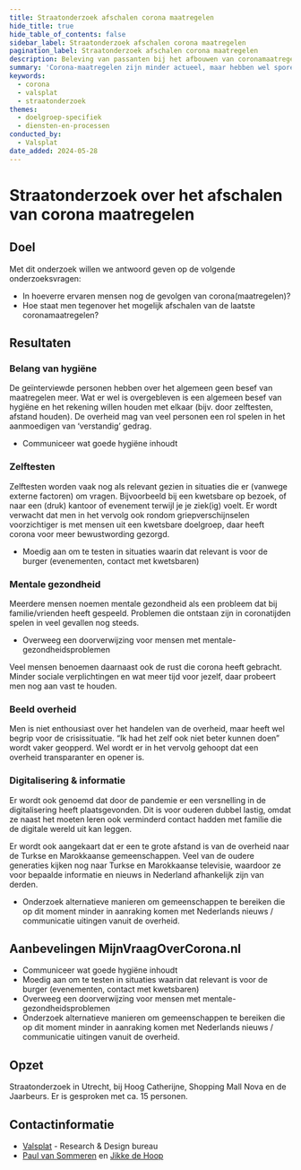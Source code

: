 ```yaml
---
title: Straatonderzoek afschalen corona maatregelen
hide_title: true
hide_table_of_contents: false
sidebar_label: Straatonderzoek afschalen corona maatregelen
pagination_label: Straatonderzoek afschalen corona maatregelen
description: Beleving van passanten bij het afbouwen van coronamaatregelen, met aandacht voor digitale zichtbaarheid, mentale gezondheid en inclusieve communicatie.
summary: 'Corona-maatregelen zijn minder actueel, maar hebben wel sporen achtergelaten: meer hygiënebewustzijn en oog voor kwetsbaren. Zelftesten blijven relevant bij klachten in groepen of rond kwetsbaren. Wel ontstonden mentale gezondheidsproblemen. Ondanks kritiek is er begrip voor de crisissituatie. Digitalisering versnelde, wat ouderen uitdaagt. Belangrijk nieuws bereikt niet alle burgers, vooral gemeenschappen die geen Nederlandse media volgen.'
keywords:
  - corona
  - valsplat
  - straatonderzoek
themes:
  - doelgroep-specifiek
  - diensten-en-processen
conducted_by:
  - Valsplat
date_added: 2024-05-28
---
```


<!-- @license CC0-1.0 -->

# Straatonderzoek over het afschalen van corona maatregelen

## Doel

Met dit onderzoek willen we antwoord geven op de volgende onderzoeksvragen:

- In hoeverre ervaren mensen nog de gevolgen van corona(maatregelen)?
- Hoe staat men tegenover het mogelijk afschalen van de laatste coronamaatregelen?

## Resultaten

### Belang van hygiëne

De geïnterviewde personen hebben over het algemeen geen besef van maatregelen meer. Wat er wel is overgebleven is een algemeen besef van hygiëne en het rekening willen houden met elkaar (bijv. door zelftesten, afstand houden). De overheid mag van veel personen een rol spelen in het aanmoedigen van ‘verstandig’ gedrag.

- Communiceer wat goede hygiëne inhoudt

### Zelftesten

Zelftesten worden vaak nog als relevant gezien in situaties die er (vanwege externe factoren) om vragen. Bijvoorbeeld bij een kwetsbare op bezoek, of naar een (druk) kantoor of evenement terwijl je je ziek(ig) voelt. Er wordt verwacht dat men in het vervolg ook rondom griepverschijnselen voorzichtiger is met mensen uit een kwetsbare doelgroep, daar heeft corona voor meer bewustwording gezorgd.

- Moedig aan om te testen in situaties waarin dat relevant is voor de burger (evenementen, contact met kwetsbaren)

### Mentale gezondheid

Meerdere mensen noemen mentale gezondheid als een probleem dat bij familie/vrienden heeft gespeeld. Problemen die ontstaan zijn in coronatijden spelen in veel gevallen nog steeds.

- Overweeg een doorverwijzing voor mensen met mentale-gezondheidsproblemen

Veel mensen benoemen daarnaast ook de rust die corona heeft gebracht. Minder sociale verplichtingen en wat meer tijd voor jezelf, daar probeert men nog aan vast te houden.

### Beeld overheid

Men is niet enthousiast over het handelen van de overheid, maar heeft wel begrip voor de crisissituatie. “Ik had het zelf ook niet beter kunnen doen” wordt vaker geopperd. Wel wordt er in het vervolg gehoopt dat een overheid transparanter en opener is.

### Digitalisering & informatie

Er wordt ook genoemd dat door de pandemie er een versnelling in de digitalisering heeft plaatsgevonden. Dit is voor ouderen dubbel lastig, omdat ze naast het moeten leren ook verminderd contact hadden met familie die de digitale wereld uit kan leggen.

Er wordt ook aangekaart dat er een te grote afstand is van de overheid naar de Turkse en Marokkaanse gemeenschappen. Veel van de oudere generaties kijken nog naar Turkse en Marokkaanse televisie, waardoor ze voor bepaalde informatie en nieuws in Nederland afhankelijk zijn van derden.

- Onderzoek alternatieve manieren om gemeenschappen te bereiken die op dit moment minder in aanraking komen met Nederlands nieuws / communicatie uitingen vanuit de overheid.

## Aanbevelingen MijnVraagOverCorona.nl

- Communiceer wat goede hygiëne inhoudt
- Moedig aan om te testen in situaties waarin dat relevant is voor de burger (evenementen, contact met kwetsbaren)
- Overweeg een doorverwijzing voor mensen met mentale-gezondheidsproblemen
- Onderzoek alternatieve manieren om gemeenschappen te bereiken die op dit moment minder in aanraking komen met Nederlands nieuws / communicatie uitingen vanuit de overheid.

## Opzet

Straatonderzoek in Utrecht, bij Hoog Catherijne, Shopping Mall Nova en de Jaarbeurs. Er is gesproken met ca. 15 personen.

## Contactinformatie

- [Valsplat](https://www.valsplat.nl) - Research & Design bureau
- [Paul van Sommeren](mailto:paul@valsplat.nl) en [Jikke de Hoop](mailto:jikke@valsplat.nl)

